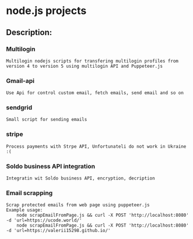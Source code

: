 # node.js projects
## Description:

### Multilogin
    Multilogin nodejs scripts for transfering multilogin profiles from version 4 to version 5 using multilogin API and Puppeteer.js

### Gmail-api 
    Use Api for control custom email, fetch emails, send email and so on

### sendgrid
    Small script for sending emails

### stripe
    Process payments with Strpe API, Unfortunateli do not work in Ukraine :(

### Soldo business API integration
    Integratin wit Soldo business API, encryption, decription

### Email scrapping
    Scrap protected emails from web page using puppeteer.js
    Example usage:
        node scrapEmailFromPage.js && curl -X POST 'http://localhost:8080' -d 'url=https://ucode.world/'
        node scrapEmailFromPage.js && curl -X POST 'http://localhost:8080' -d 'url=https://valerii15298.github.io/'
